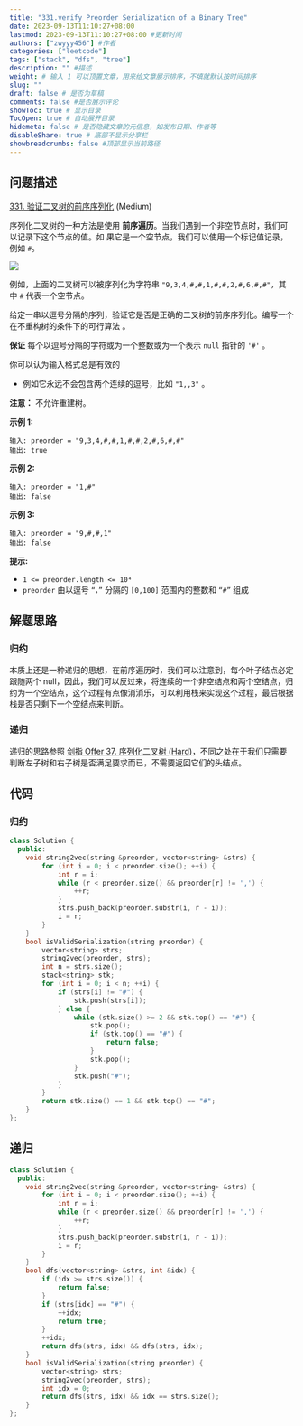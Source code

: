 ```yaml
---
title: "331.verify Preorder Serialization of a Binary Tree"
date: 2023-09-13T11:10:27+08:00
lastmod: 2023-09-13T11:10:27+08:00 #更新时间
authors: ["zwyyy456"] #作者
categories: ["leetcode"]
tags: ["stack", "dfs", "tree"]
description: "" #描述
weight: # 输入 1 可以顶置文章，用来给文章展示排序，不填就默认按时间排序
slug: ""
draft: false # 是否为草稿
comments: false #是否展示评论
showToc: true # 显示目录
TocOpen: true # 自动展开目录
hidemeta: false # 是否隐藏文章的元信息，如发布日期、作者等
disableShare: true # 底部不显示分享栏
showbreadcrumbs: false #顶部显示当前路径
---
```

## 问题描述

[331. 验证二叉树的前序序列化][link] (Medium)

[link]: https://leetcode.cn/problems/verify-preorder-serialization-of-a-binary-tree/

序列化二叉树的一种方法是使用 **前序遍历**。当我们遇到一个非空节点时，我们可以记录下这个节点的值。如
果它是一个空节点，我们可以使用一个标记值记录，例如 `#`。

![](https://pic-upyun.zwyyy456.tech/smms/2023-12-26-065507.jpg)

例如，上面的二叉树可以被序列化为字符串 `"9,3,4,#,#,1,#,#,2,#,6,#,#"`，其中 `#` 代表一个空节点。

给定一串以逗号分隔的序列，验证它是否是正确的二叉树的前序序列化。编写一个在不重构树的条件下的可行算法
。

**保证** 每个以逗号分隔的字符或为一个整数或为一个表示 `null` 指针的 `'#'` 。

你可以认为输入格式总是有效的

- 例如它永远不会包含两个连续的逗号，比如 `"1,,3"` 。

**注意：** 不允许重建树。

**示例 1:**

```
输入: preorder = "9,3,4,#,#,1,#,#,2,#,6,#,#"
输出: true
```

**示例 2:**

```
输入: preorder = "1,#"
输出: false
```

**示例 3:**

```
输入: preorder = "9,#,#,1"
输出: false
```

**提示:**

- `1 <= preorder.length <= 10⁴`
- `preorder` 由以逗号 `“，”` 分隔的 `[0,100]` 范围内的整数和 `“#”` 组成

## 解题思路

### 归约

本质上还是一种递归的思想，在前序遍历时，我们可以注意到，每个叶子结点必定跟随两个 null，因此，我们可以反过来，将连续的一个非空结点和两个空结点，归约为一个空结点，这个过程有点像消消乐，可以利用栈来实现这个过程，最后根据栈是否只剩下一个空结点来判断。

### 递归

递归的思路参照 [剑指 Offer 37. 序列化二叉树 (Hard)](https://leetcode.cn/problems/xu-lie-hua-er-cha-shu-lcof/)，不同之处在于我们只需要判断左子树和右子树是否满足要求而已，不需要返回它们的头结点。

## 代码

### 归约

```cpp
class Solution {
  public:
    void string2vec(string &preorder, vector<string> &strs) {
        for (int i = 0; i < preorder.size(); ++i) {
            int r = i;
            while (r < preorder.size() && preorder[r] != ',') {
                ++r;
            }
            strs.push_back(preorder.substr(i, r - i));
            i = r;
        }
    }
    bool isValidSerialization(string preorder) {
        vector<string> strs;
        string2vec(preorder, strs);
        int n = strs.size();
        stack<string> stk;
        for (int i = 0; i < n; ++i) {
            if (strs[i] != "#") {
                stk.push(strs[i]);
            } else {
                while (stk.size() >= 2 && stk.top() == "#") {
                    stk.pop();
                    if (stk.top() == "#") {
                        return false;
                    }
                    stk.pop();
                }
                stk.push("#");
            }
        }
        return stk.size() == 1 && stk.top() == "#";
    }
};
```

## 递归

```cpp
class Solution {
  public:
    void string2vec(string &preorder, vector<string> &strs) {
        for (int i = 0; i < preorder.size(); ++i) {
            int r = i;
            while (r < preorder.size() && preorder[r] != ',') {
                ++r;
            }
            strs.push_back(preorder.substr(i, r - i));
            i = r;
        }
    }
    bool dfs(vector<string> &strs, int &idx) {
        if (idx >= strs.size()) {
            return false;
        }
        if (strs[idx] == "#") {
            ++idx;
            return true;
        }
        ++idx;
        return dfs(strs, idx) && dfs(strs, idx);
    }
    bool isValidSerialization(string preorder) {
        vector<string> strs;
        string2vec(preorder, strs);
        int idx = 0;
        return dfs(strs, idx) && idx == strs.size();
    }
};
```
